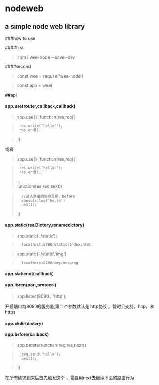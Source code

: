 # nodeweb
## a simple node web library

###how to use 

####first
> npm i wee-node --save -dev

####second

> const wee = require('wee-node') 

> const app = wee()

##api

#### app.use(router,callback,callback)

> app.use('/',function(res,req){  

>      res.write('hello!');  
>      res.end();

> })

或者   
>app.use('/',function(res,req){    

>      res.write('hello!');  
>      res.end();
> },  
>  function(res,req,next){     
 
>       //进入路由的生命周期，before  
>       console.log('hello')   
>       next();
>})
#### app.static(realDictory,renamedictory)

> app.static('./static');  

>       localhost:8080/static/index.html  

> app.static('./static','img')  

>       localhost:8080/img/one.png



#### app.staticnot(callback)


#### app.listen(port,protocol)
> app.listen(8080，'http');
  

开启端口为8080的服务器,第二个参数默认是 http协议 ，暂时只支持，http，和https

#### app.chdir(dictory)


#### app.before(callback)

> app.before(function(req,res,next){  

>       req.send('hello');
>       next();

>})  

在所有请求到来后首先触发这个 ，需要用next去继续下面的路由行为
